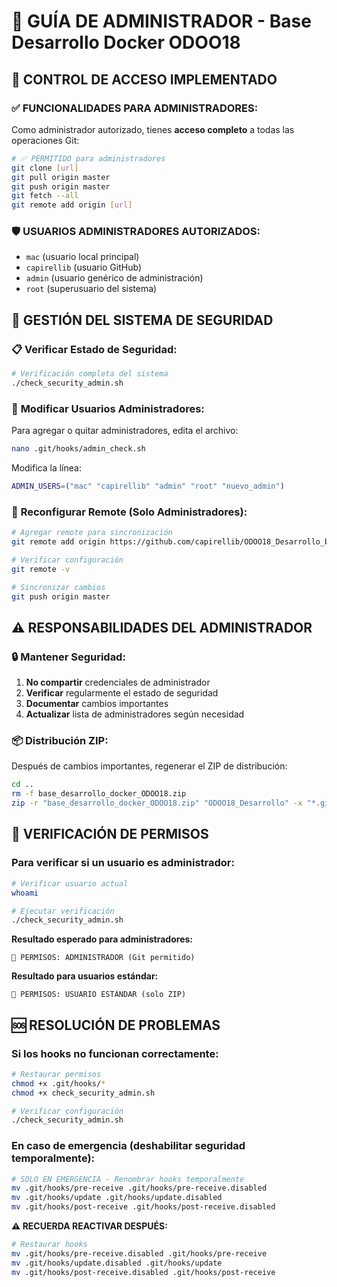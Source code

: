 # 👑 GUÍA DE ADMINISTRADOR - Base Desarrollo Docker ODOO18

## 🔐 **CONTROL DE ACCESO IMPLEMENTADO**

### ✅ **FUNCIONALIDADES PARA ADMINISTRADORES:**

Como administrador autorizado, tienes **acceso completo** a todas las operaciones Git:

```bash
# ✅ PERMITIDO para administradores
git clone [url]
git pull origin master
git push origin master
git fetch --all
git remote add origin [url]
```

### 🛡️ **USUARIOS ADMINISTRADORES AUTORIZADOS:**

- `mac` (usuario local principal)
- `capirellib` (usuario GitHub)
- `admin` (usuario genérico de administración)
- `root` (superusuario del sistema)

## 🔧 **GESTIÓN DEL SISTEMA DE SEGURIDAD**

### 📋 **Verificar Estado de Seguridad:**

```bash
# Verificación completa del sistema
./check_security_admin.sh
```

### 🔨 **Modificar Usuarios Administradores:**

Para agregar o quitar administradores, edita el archivo:

```bash
nano .git/hooks/admin_check.sh
```

Modifica la línea:

```bash
ADMIN_USERS=("mac" "capirellib" "admin" "root" "nuevo_admin")
```

### 🚀 **Reconfigurar Remote (Solo Administradores):**

```bash
# Agregar remote para sincronización
git remote add origin https://github.com/capirellib/ODOO18_Desarrollo_base.git

# Verificar configuración
git remote -v

# Sincronizar cambios
git push origin master
```

## ⚠️ **RESPONSABILIDADES DEL ADMINISTRADOR**

### 🔒 **Mantener Seguridad:**

1. **No compartir** credenciales de administrador
2. **Verificar** regularmente el estado de seguridad
3. **Documentar** cambios importantes
4. **Actualizar** lista de administradores según necesidad

### 📦 **Distribución ZIP:**

Después de cambios importantes, regenerar el ZIP de distribución:

```bash
cd ..
rm -f base_desarrollo_docker_ODOO18.zip
zip -r "base_desarrollo_docker_ODOO18.zip" "ODOO18_Desarrollo" -x "*.git*" "*/logs/*" "*/filestore/*" "*/postgresql_data/*" "*/__pycache__/*" "*.pyc" "*.log"
```

## 🎯 **VERIFICACIÓN DE PERMISOS**

### Para verificar si un usuario es administrador:

```bash
# Verificar usuario actual
whoami

# Ejecutar verificación
./check_security_admin.sh
```

**Resultado esperado para administradores:**

```
👑 PERMISOS: ADMINISTRADOR (Git permitido)
```

**Resultado para usuarios estándar:**

```
👤 PERMISOS: USUARIO ESTÁNDAR (solo ZIP)
```

## 🆘 **RESOLUCIÓN DE PROBLEMAS**

### Si los hooks no funcionan correctamente:

```bash
# Restaurar permisos
chmod +x .git/hooks/*
chmod +x check_security_admin.sh

# Verificar configuración
./check_security_admin.sh
```

### En caso de emergencia (deshabilitar seguridad temporalmente):

```bash
# SOLO EN EMERGENCIA - Renombrar hooks temporalmente
mv .git/hooks/pre-receive .git/hooks/pre-receive.disabled
mv .git/hooks/update .git/hooks/update.disabled
mv .git/hooks/post-receive .git/hooks/post-receive.disabled
```

**⚠️ RECUERDA REACTIVAR DESPUÉS:**

```bash
# Restaurar hooks
mv .git/hooks/pre-receive.disabled .git/hooks/pre-receive
mv .git/hooks/update.disabled .git/hooks/update
mv .git/hooks/post-receive.disabled .git/hooks/post-receive
```
